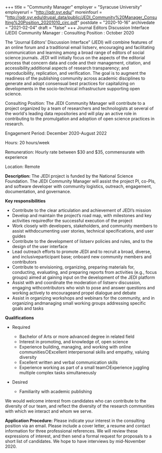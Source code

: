 +++
title = "Community Manager" 
employer = "Syracuse University"
employerurl = "http://qdr.syr.edu/"
moreinfourl = "http://qdr.syr.edu/drupal_data/public/JEDI_Community%20Manager_Consulting%20Position_20201010_circ.pdf"
postdate = "2020-10-16"
archivedate = "2021-02-04"
draft = "false"
+++
Journal Editors Discussion Interface (JEDI) Community Manager
: Consulting Position
: October 2020 

The “Journal Editors’ Discussion Interface” (JEDI) will combine features of an online forum and a traditional email listserv, encouraging and facilitating communication and learning among a broad range of editors of social science journals. JEDI will initially focus on the aspects of the editorial process that concern data and code and their management, citation, and accessibility;additional aspects of research transparency; and reproducibility, replication, and verification. The goal is to augment the readiness of the publishing community across academic disciplines to generate and adopt consensual best practices for capitalizing on developments in the socio-technical infrastructure supporting open science.

Consulting Position:  The JEDI Community Manager will contribute to a project organized by a team of researchers and technologists at several of the world's leading data repositories and will play an active role in contributing to the promulgation and adoption of open science practices in research.  

Engagement Period: December 2020-August 2022 

Hours: 20 hours/week 

Remuneration: Hourly rate between $30 and $35, commensurate with experience 

Location: Remote 

**Description:** The JEDI project is funded by the National Science Foundation. The JEDI Community Manager will assist the project PI, co-PIs, and software developer with community logistics, outreach, engagement, documentation, and governance. 

**Key responsibilities**

 - Contribute to the clear articulation and achievement of JEDI’s mission
 - Develop and maintain the project’s road map, with milestones and key activities requiredfor the successful execution of the project
 - Work closely with developers, stakeholders, and community members to assist withdocumenting user stories, technical specifications, and user guides
 - Contribute to the development of listserv policies and rules, and to the design of the user interface
 - Lead outreach efforts to promote JEDI and to recruit a broad, diverse, and inclusiveparticipant base; onboard new community members and contributors
 - Contribute to envisioning, organizing, preparing materials for, conducting, evaluating, and preparing reports from activities (e.g., focus groups) aimed at gaining input on the development of the JEDI platform
 - Assist with and coordinate the moderation of listserv discussion, engaging withcontributors who wish to pose and answer questions and working actively to encourageand propel dialogue and debate
 - Assist in organizing workshops and webinars for the community, and in organizing andmanaging small working groups addressing specific goals and tasks
 
**Qualifications**

 - Required
	- Bachelor of Arts or more advanced degree in related field
	- Interest in promoting, and knowledge of, open science
	- Experience building, managing, and working with online communities○Excellent interpersonal skills and empathy, valuing diversity
	- Excellent written and verbal communication skills
	- Experience working as part of a small team○Experience juggling multiple complex tasks simultaneously
 
 - Desired
	- Familiarity with academic publishing

We would welcome interest from candidates who can contribute to the diversity of our team, and reflect the diversity of the research communities with which we interact and whom we serve. 

**Application Procedure:** Please indicate your interest in the consulting position via an email. Please include a cover letter, a resume and contact information for three professional references. We will review these expressions of interest, and then send a formal request for proposals to a short list of candidates. We hope to have interviews by mid-November 2020. 